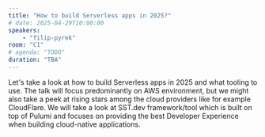 ```yaml
---
title: "How to build Serverless apps in 2025?"
# date: 2025-04-29T10:00:00
speakers:
    - "filip-pyrek"
room: "C1"
# agenda: "TODO"
duration: "TBA"
---
```


Let's take a look at how to build Serverless apps in 2025 and what tooling to use. The talk will focus predominantly on AWS environment, but we might also take a peek at rising stars among the cloud providers like for example CloudFlare. We will take a look at SST.dev framework/tool which is built on top of Pulumi and focuses on providing the best Developer Experience when building cloud-native applications.
